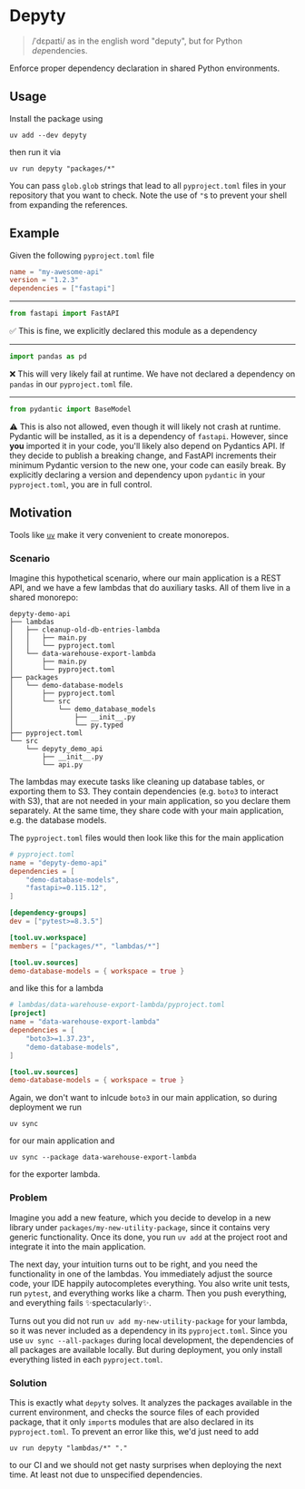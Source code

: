 # Depyty

> /ˈdɛpaɪti/ as in the english word "deputy", but for Python *dep*endencies.

Enforce proper dependency declaration in shared Python environments.

## Usage

Install the package using

```shell
uv add --dev depyty
```

then run it via

```shell
uv run depyty "packages/*"
```

You can pass `glob.glob` strings that lead to all `pyproject.toml` files in your repository that you want to check.
Note the use of `"`s to prevent your shell from expanding the references.


## Example

Given the following `pyproject.toml` file

```toml
name = "my-awesome-api"
version = "1.2.3"
dependencies = ["fastapi"]
```

---

```python
from fastapi import FastAPI
```

✅ This is fine, we explicitly declared this module as a dependency

---

```python
import pandas as pd
```

❌ This will very likely fail at runtime.
We have not declared a dependency on `pandas` in our `pyproject.toml` file.

---

```python
from pydantic import BaseModel
```

⚠️ This is also not allowed, even though it will likely not crash at runtime.
Pydantic will be installed, as it is a dependency of `fastapi`.
However, since **you** imported it in your code, you'll likely also depend on Pydantics API.
If they decide to publish a breaking change, and FastAPI increments their minimum Pydantic version to the new one, your code can easily break.
By explicitly declaring a version and dependency upon `pydantic` in your `pyproject.toml`, you are in full control.

## Motivation

Tools like [`uv`](https://docs.astral.sh/uv) make it very convenient to create monorepos.

### Scenario

Imagine this hypothetical scenario, where our main application is a REST API, and we have a few lambdas that do auxiliary tasks.
All of them live in a shared monorepo:

```
depyty-demo-api
├── lambdas
│   ├── cleanup-old-db-entries-lambda
│   │   ├── main.py
│   │   └── pyproject.toml
│   └── data-warehouse-export-lambda
│       ├── main.py
│       └── pyproject.toml
├── packages
│   └── demo-database-models
│       ├── pyproject.toml
│       └── src
│           └── demo_database_models
│               ├── __init__.py
│               └── py.typed
├── pyproject.toml
└── src
    └── depyty_demo_api
        ├── __init__.py
        └── api.py
```

The lambdas may execute tasks like cleaning up database tables, or exporting them to S3.
They contain dependencies (e.g. `boto3` to interact with S3), that are not needed in your main application, so you declare them separately.
At the same time, they share code with your main application, e.g. the database models.

The `pyproject.toml` files would then look like this for the main application

```toml
# pyproject.toml
name = "depyty-demo-api"
dependencies = [
    "demo-database-models",
    "fastapi>=0.115.12",
]

[dependency-groups]
dev = ["pytest>=8.3.5"]

[tool.uv.workspace]
members = ["packages/*", "lambdas/*"]

[tool.uv.sources]
demo-database-models = { workspace = true }
```

and like this for a lambda

```toml
# lambdas/data-warehouse-export-lambda/pyproject.toml
[project]
name = "data-warehouse-export-lambda"
dependencies = [
    "boto3>=1.37.23",
    "demo-database-models",
]

[tool.uv.sources]
demo-database-models = { workspace = true }
```

Again, we don't want to inlcude `boto3` in our main application, so during deployment we run

```shell
uv sync
```

for our main application and

```shell
uv sync --package data-warehouse-export-lambda
```

for the exporter lambda.

### Problem

Imagine you add a new feature, which you decide to develop in a new library under `packages/my-new-utility-package`, since it contains very generic functionality.
Once its done, you run `uv add` at the project root and integrate it into the main application.

The next day, your intuition turns out to be right, and you need the functionality in one of the lambdas.
You immediately adjust the source code, your IDE happily autocompletes everything.
You also write unit tests, run `pytest`, and everything works like a charm.
Then you push everything, and everything fails ✨spectacularly✨.

Turns out you did not run `uv add my-new-utility-package` for your lambda, so it was never included as a dependency in its `pyproject.toml`.
Since you use `uv sync --all-packages` during local development, the dependencies of all packages are available locally.
But during deployment, you only install everything listed in each `pyproject.toml`.

### Solution

This is exactly what `depyty` solves.
It analyzes the packages available in the current environment, and checks the source files of each provided package, that it only `import`s modules that are also declared in its `pyproject.toml`.
To prevent an error like this, we'd just need to add

```shell
uv run depyty "lambdas/*" "."
```

to our CI and we should not get nasty surprises when deploying the next time.
At least not due to unspecified dependencies.

